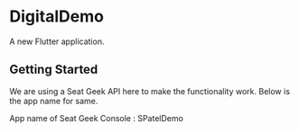 # DigitalDemo

A new Flutter application.

## Getting Started

We are using a Seat Geek API here to make the functionality work.
Below is the app name for same. 

App name of Seat Geek Console : SPatelDemo

